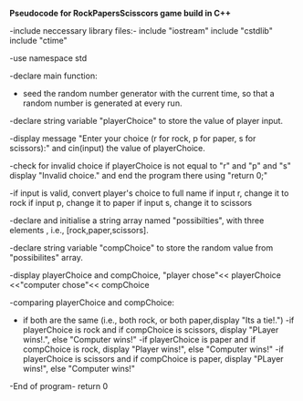 **Pseudocode for RockPapersScisscors game build in C++**

-include neccessary library files:-
include "iostream"
include "cstdlib"
include "ctime"

-use namespace std

-declare main function:
- seed the random number generator with the current time, so that a random number is generated at every run.

-declare string variable "playerChoice" to store the value of player input.

-display message "Enter your choice (r for rock, p for paper, s for scissors):" and cin(input) the value of playerChoice.

-check for invalid choice 
if playerChoice is not equal to "r" and "p" and "s"
display "Invalid choice." and end the program there using "return 0;"

-if input is valid, convert player's choice to full name
if input r, change it to rock
if input p, change it to paper 
if input s, change it to scissors

-declare and initialise a string array named "possibilties", with three elements , i.e., [rock,paper,scissors].

-declare string variable "compChoice" to store the random value from "possibilites" array.

-display playerChoice and compChoice,
"player chose"<< playerChoice <<"computer chose"<< compChoice

-comparing playerChoice and compChoice:
- if both are the same (i.e., both rock, or both paper,display "Its a tie!.")
-if playerChoice is rock and if compChoice is scissors, display "PLayer wins!.", else "Computer wins!"
-if playerChoice is paper and if compChoice is rock, display "Player wins!", else "Computer wins!"
-if playerChoice is scissors  and if compChoice is paper, display "PLayer wins!", else "Computer wins!"

-End of program- return 0 

  

